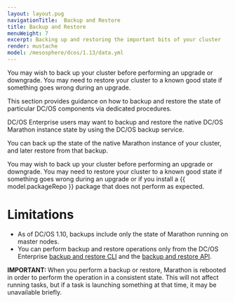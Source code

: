 ```yaml
---
layout: layout.pug
navigationTitle:  Backup and Restore
title: Backup and Restore
menuWeight: 7
excerpt: Backing up and restoring the important bits of your cluster
render: mustache
model: /mesosphere/dcos/1.13/data.yml
--- 
```


You may wish to back up your cluster before performing an upgrade or downgrade. You may need to restore your cluster to a known good state if something goes wrong during an upgrade.

This section provides guidance on how to backup and restore the state of particular DC/OS components via dedicated procedures.

DC/OS Enterprise users may want to backup and restore the native DC/OS Marathon instance state by using the DC/OS backup service.

You can back up the state of the native Marathon instance of your cluster, and later restore from that backup.

You may wish to back up your cluster before performing an upgrade or downgrade. You may need to restore your cluster to a known good state if something goes wrong during an upgrade or if you install a {{ model.packageRepo }} package that does not perform as expected.

# Limitations

- As of DC/OS 1.10, backups include only the state of Marathon running on master nodes.
- You can perform backup and restore operations only from the DC/OS Enterprise [backup and restore CLI](/mesosphere/dcos/1.13/administering-clusters/backup-and-restore/backup-service/backup-restore-cli/) and the [backup and restore API](/mesosphere/dcos/1.13/administering-clusters/backup-and-restore/backup-service/backup-restore-api/).

<p class="message--important"><strong>IMPORTANT: </strong>When you perform a backup or restore, Marathon is rebooted in order to perform the operation in a consistent state. This will not affect running tasks, but if a task is launching something at that time, it may be  unavailable briefly.</p>

